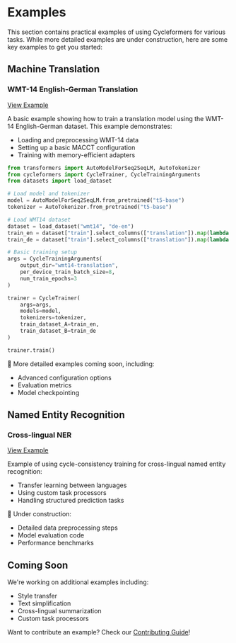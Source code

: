 # Examples

This section contains practical examples of using Cycleformers for various tasks. While more detailed examples are under construction, here are some key examples to get you started:

## Machine Translation

### WMT-14 English-German Translation
[View Example](wmt_2014.md)

A basic example showing how to train a translation model using the WMT-14 English-German dataset. This example demonstrates:
- Loading and preprocessing WMT-14 data
- Setting up a basic MACCT configuration
- Training with memory-efficient adapters

```python
from transformers import AutoModelForSeq2SeqLM, AutoTokenizer
from cycleformers import CycleTrainer, CycleTrainingArguments
from datasets import load_dataset

# Load model and tokenizer
model = AutoModelForSeq2SeqLM.from_pretrained("t5-base")
tokenizer = AutoTokenizer.from_pretrained("t5-base")

# Load WMT14 dataset
dataset = load_dataset("wmt14", "de-en")
train_en = dataset["train"].select_columns(["translation"]).map(lambda x: {"text": x["translation"]["en"]})
train_de = dataset["train"].select_columns(["translation"]).map(lambda x: {"text": x["translation"]["de"]})

# Basic training setup
args = CycleTrainingArguments(
    output_dir="wmt14-translation",
    per_device_train_batch_size=8,
    num_train_epochs=3
)

trainer = CycleTrainer(
    args=args,
    models=model,
    tokenizers=tokenizer,
    train_dataset_A=train_en,
    train_dataset_B=train_de
)

trainer.train()
```

🚧 More detailed examples coming soon, including:
- Advanced configuration options
- Evaluation metrics
- Model checkpointing

## Named Entity Recognition

### Cross-lingual NER
[View Example](cycle_ner.md)

Example of using cycle-consistency training for cross-lingual named entity recognition:
- Transfer learning between languages
- Using custom task processors
- Handling structured prediction tasks

🚧 Under construction:
- Detailed data preprocessing steps
- Model evaluation code
- Performance benchmarks

## Coming Soon

We're working on additional examples including:
- Style transfer
- Text simplification
- Cross-lingual summarization
- Custom task processors

Want to contribute an example? Check our [Contributing Guide](../contributing.md)!